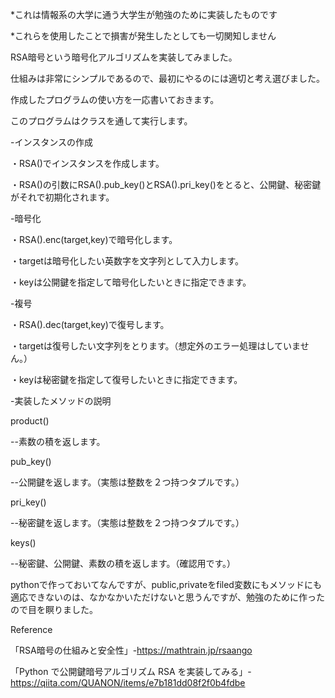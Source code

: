 *これは情報系の大学に通う大学生が勉強のために実装したものです

*これらを使用したことで損害が発生したとしても一切関知しません


RSA暗号という暗号化アルゴリズムを実装してみました。

仕組みは非常にシンプルであるので、最初にやるのには適切と考え選びました。


作成したプログラムの使い方を一応書いておきます。


このプログラムはクラスを通して実行します。


-インスタンスの作成

・RSA()でインスタンスを作成します。

・RSA()の引数にRSA().pub_key()とRSA().pri_key()をとると、公開鍵、秘密鍵がそれで初期化されます。


-暗号化

・RSA().enc(target,key)で暗号化します。

・targetは暗号化したい英数字を文字列として入力します。

・keyは公開鍵を指定して暗号化したいときに指定できます。


-複号

・RSA().dec(target,key)で復号します。

・targetは復号したい文字列をとります。（想定外のエラー処理はしていません。）

・keyは秘密鍵を指定して復号したいときに指定できます。


-実装したメソッドの説明

product()

--素数の積を返します。


pub_key()

--公開鍵を返します。（実態は整数を２つ持つタプルです。）


pri_key()

--秘密鍵を返します。（実態は整数を２つ持つタプルです。）


keys()

--秘密鍵、公開鍵、素数の積を返します。（確認用です。）



pythonで作っておいてなんですが、public,privateをfiled変数にもメソッドにも適応できないのは、なかなかいただけないと思うんですが、勉強のために作ったので目を瞑りました。


Reference

「RSA暗号の仕組みと安全性」-https://mathtrain.jp/rsaango

「Python で公開鍵暗号アルゴリズム RSA を実装してみる」-https://qiita.com/QUANON/items/e7b181dd08f2f0b4fdbe